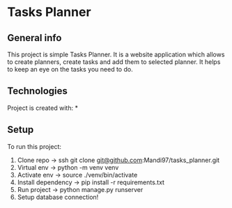 # Tasks Planner

## General info
This project is simple Tasks Planner. 
It is a website application which allows to create planners, create tasks and add them to selected planner.
It helps to keep an eye on the tasks you need to do.

## Technologies
Project is created with:
* 

## Setup
To run this project:

1. Clone repo -> ssh git clone git@github.com:Mandi97/tasks_planner.git
2. Virtual env -> python -m venv venv
3. Activate env -> source ./venv/bin/activate
4. Install dependency -> pip install -r requirements.txt
5. Run project -> python manage.py runserver
6. Setup database connection!
